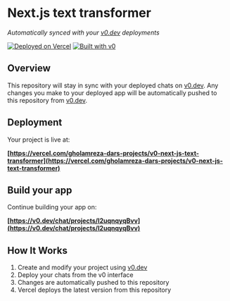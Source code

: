 # Next.js text transformer

*Automatically synced with your [v0.dev](https://v0.dev) deployments*

[![Deployed on Vercel](https://img.shields.io/badge/Deployed%20on-Vercel-black?style=for-the-badge&logo=vercel)](https://vercel.com/gholamreza-dars-projects/v0-next-js-text-transformer)
[![Built with v0](https://img.shields.io/badge/Built%20with-v0.dev-black?style=for-the-badge)](https://v0.dev/chat/projects/I2uqnqyqBvv)

## Overview

This repository will stay in sync with your deployed chats on [v0.dev](https://v0.dev).
Any changes you make to your deployed app will be automatically pushed to this repository from [v0.dev](https://v0.dev).

## Deployment

Your project is live at:

**[https://vercel.com/gholamreza-dars-projects/v0-next-js-text-transformer](https://vercel.com/gholamreza-dars-projects/v0-next-js-text-transformer)**

## Build your app

Continue building your app on:

**[https://v0.dev/chat/projects/I2uqnqyqBvv](https://v0.dev/chat/projects/I2uqnqyqBvv)**

## How It Works

1. Create and modify your project using [v0.dev](https://v0.dev)
2. Deploy your chats from the v0 interface
3. Changes are automatically pushed to this repository
4. Vercel deploys the latest version from this repository